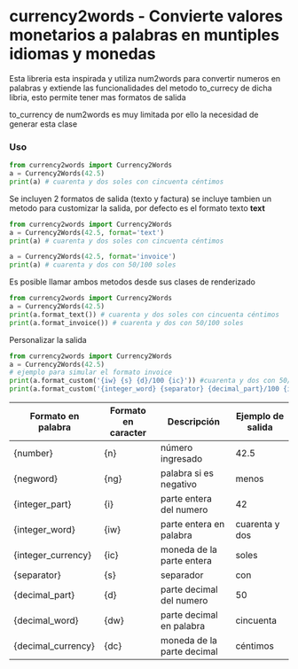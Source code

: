 # currency2words - Convierte valores monetarios a palabras en muntiples idiomas y monedas

Esta libreria esta inspirada y utiliza num2words para convertir numeros en palabras y extiende las funcionalidades del
metodo to_currecy de  dicha libria, esto permite tener  mas formatos de salida

to_currency de num2words es muy limitada por ello la necesidad de generar esta clase

### Uso

```python
from currency2words import Currency2Words
a = Currency2Words(42.5)
print(a) # cuarenta y dos soles con cincuenta céntimos
```

Se incluyen 2 formatos de salida (texto y factura) se incluye tambien un metodo para customizar la salida, por defecto 
es el formato texto **text**

```python
from currency2words import Currency2Words
a = Currency2Words(42.5, format='text')
print(a) # cuarenta y dos soles con cincuenta céntimos

a = Currency2Words(42.5, format='invoice')
print(a) # cuarenta y dos con 50/100 soles
```

Es posible llamar ambos metodos desde sus clases de renderizado

```python
from currency2words import Currency2Words
a = Currency2Words(42.5)
print(a.format_text()) # cuarenta y dos soles con cincuenta céntimos
print(a.format_invoice()) # cuarenta y dos con 50/100 soles
```

Personalizar la salida

```python
from currency2words import Currency2Words
a = Currency2Words(42.5)
# ejemplo para simular el formato invoice
print(a.format_custom('{iw} {s} {d}/100 {ic}')) #cuarenta y dos con 50/100 soles
print(a.format_custom('{integer_word} {separator} {decimal_part}/100 {integer_currency}')) #cuarenta y dos con 50/100 soles

```

Formato en palabra | Formato en caracter | Descripción | Ejemplo de salida
------------------ | ------------------- | ----------- | -----------------
{number} | {n} | número ingresado | 42.5
{negword} | {ng} | palabra si es negativo | menos
{integer_part} | {i} | parte entera del numero | 42
{integer_word} | {iw} | parte entera en palabra | cuarenta y dos
{integer_currency} | {ic} | moneda de la parte entera | soles
{separator} | {s} | separador | con
{decimal_part} | {d} | parte decimal del numero | 50
{decimal_word} | {dw} | parte decimal en palabra | cincuenta
{decimal_currency} | {dc} | moneda de la parte decimal | céntimos
